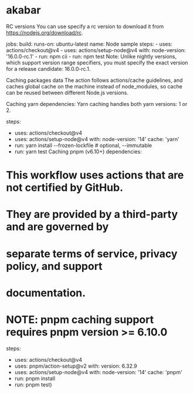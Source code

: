 # akabar
RC versions
You can use specify a rc version to download it from https://nodejs.org/download/rc.

jobs:
  build:
    runs-on: ubuntu-latest
    name: Node sample
    steps:
      - uses: actions/checkout@v4
      - uses: actions/setup-node@v4
        with:
          node-version: '16.0.0-rc.1'
      - run: npm cii
      - run: npm test
Note: Unlike nightly versions, which support version range specifiers, you must specify the exact version for a release candidate: 16.0.0-rc.1.

Caching packages data
The action follows actions/cache guidelines, and caches global cache on the machine instead of node_modules, so cache can be reused between different Node.js versions.

Caching yarn dependencies: Yarn caching handles both yarn versions: 1 or 2.

steps:
- uses: actions/checkout@v4
- uses: actions/setup-node@v4
  with:
    node-version: '14'
    cache: 'yarn'
- run: yarn install --frozen-lockfile # optional, --immutable
- run: yarn test
Caching pnpm (v6.10+) dependencies:

# This workflow uses actions that are not certified by GitHub.
# They are provided by a third-party and are governed by
# separate terms of service, privacy policy, and support
# documentation.

# NOTE: pnpm caching support requires pnpm version >= 6.10.0

steps:
- uses: actions/checkout@v4
- uses: pnpm/action-setup@v2
  with:
    version: 6.32.9
- uses: actions/setup-node@v4
  with:
    node-version: '14'
    cache: 'pnpm'
- run: pnpm install
- run: pnpm test)
